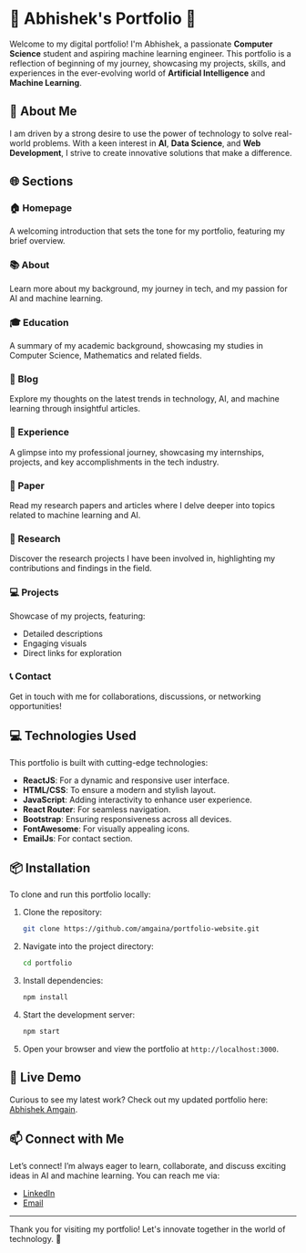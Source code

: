 # 🌟 Abhishek's Portfolio 🌟

Welcome to my digital portfolio! I'm Abhishek, a passionate **Computer Science** student and aspiring machine learning engineer. This portfolio is a reflection of beginning of my journey, showcasing my projects, skills, and experiences in the ever-evolving world of **Artificial Intelligence** and **Machine Learning**.

## 🚀 About Me

I am driven by a strong desire to use the power of technology to solve real-world problems. With a keen interest in **AI**, **Data Science**, and **Web Development**, I strive to create innovative solutions that make a difference.

## 🌐 Sections

### 🏠 Homepage

A welcoming introduction that sets the tone for my portfolio, featuring my brief overview.

### 📚 About

Learn more about my background, my journey in tech, and my passion for AI and machine learning.

### 🎓 Education

A summary of my academic background, showcasing my studies in Computer Science, Mathematics and related fields.

### 📝 Blog

Explore my thoughts on the latest trends in technology, AI, and machine learning through insightful articles.

### 💼 Experience

A glimpse into my professional journey, showcasing my internships, projects, and key accomplishments in the tech industry.

### 📄 Paper

Read my research papers and articles where I delve deeper into topics related to machine learning and AI.

### 🔬 Research

Discover the research projects I have been involved in, highlighting my contributions and findings in the field.

### 💻 Projects

Showcase of my projects, featuring:

- Detailed descriptions
- Engaging visuals
- Direct links for exploration

### 📞 Contact

Get in touch with me for collaborations, discussions, or networking opportunities!

## 💻 Technologies Used

This portfolio is built with cutting-edge technologies:

- **ReactJS**: For a dynamic and responsive user interface.
- **HTML/CSS**: To ensure a modern and stylish layout.
- **JavaScript**: Adding interactivity to enhance user experience.
- **React Router**: For seamless navigation.
- **Bootstrap**: Ensuring responsiveness across all devices.
- **FontAwesome**: For visually appealing icons.
- **EmailJs**: For contact section.

## 📦 Installation

To clone and run this portfolio locally:

1. Clone the repository:

   ```bash
   git clone https://github.com/amgaina/portfolio-website.git
   ```

2. Navigate into the project directory:

   ```bash
   cd portfolio
   ```

3. Install dependencies:

   ```bash
   npm install
   ```

4. Start the development server:

   ```bash
   npm start
   ```

5. Open your browser and view the portfolio at `http://localhost:3000`.

## 🔗 Live Demo

Curious to see my latest work? Check out my updated portfolio here: [Abhishek Amgain](https://abhishekamgain.com.np/).

## 📫 Connect with Me

Let’s connect! I’m always eager to learn, collaborate, and discuss exciting ideas in AI and machine learning. You can reach me via:

- [LinkedIn](https://www.linkedin.com/in/abhishek-amgain-04b642265/)
- [Email](mailto:abhi.amgain567@gmail.com)

---

Thank you for visiting my portfolio! Let's innovate together in the world of technology. 🚀
